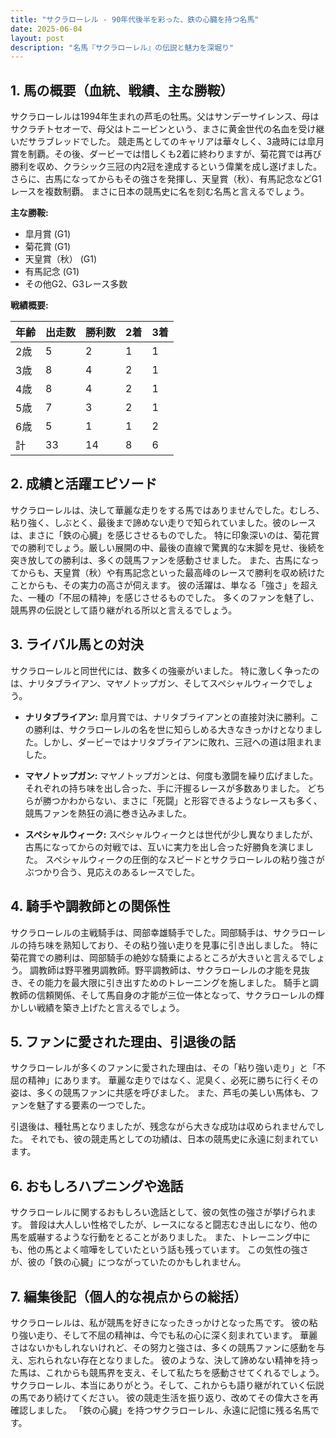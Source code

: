 ```yaml
---
title: "サクラローレル - 90年代後半を彩った、鉄の心臓を持つ名馬"
date: 2025-06-04
layout: post
description: "名馬『サクラローレル』の伝説と魅力を深堀り"
---
```


## 1. 馬の概要（血統、戦績、主な勝鞍）

サクラローレルは1994年生まれの芦毛の牡馬。父はサンデーサイレンス、母はサクラチトセオーで、母父はトニービンという、まさに黄金世代の名血を受け継いだサラブレッドでした。  競走馬としてのキャリアは華々しく、3歳時には皐月賞を制覇。その後、ダービーでは惜しくも2着に終わりますが、菊花賞では再び勝利を収め、クラシック三冠の内2冠を達成するという偉業を成し遂げました。  さらに、古馬になってからもその強さを発揮し、天皇賞（秋）、有馬記念などG1レースを複数制覇。  まさに日本の競馬史に名を刻む名馬と言えるでしょう。

**主な勝鞍:**

* 皐月賞 (G1)
* 菊花賞 (G1)
* 天皇賞（秋） (G1)
* 有馬記念 (G1)
* その他G2、G3レース多数


**戦績概要:**

| 年齢 | 出走数 | 勝利数 | 2着 | 3着 |
|---|---|---|---|---|
| 2歳 | 5 | 2 | 1 | 1 |
| 3歳 | 8 | 4 | 2 | 1 |
| 4歳 | 8 | 4 | 2 | 1 |
| 5歳 | 7 | 3 | 2 | 1 |
| 6歳 | 5 | 1 | 1 | 2 |
| 計 | 33 | 14 | 8 | 6 |


## 2. 成績と活躍エピソード

サクラローレルは、決して華麗な走りをする馬ではありませんでした。むしろ、粘り強く、しぶとく、最後まで諦めない走りで知られていました。彼のレースは、まさに「鉄の心臓」を感じさせるものでした。  特に印象深いのは、菊花賞での勝利でしょう。厳しい展開の中、最後の直線で驚異的な末脚を見せ、後続を突き放しての勝利は、多くの競馬ファンを感動させました。  また、古馬になってからも、天皇賞（秋）や有馬記念といった最高峰のレースで勝利を収め続けたことからも、その実力の高さが伺えます。  彼の活躍は、単なる「強さ」を超えた、一種の「不屈の精神」を感じさせるものでした。  多くのファンを魅了し、競馬界の伝説として語り継がれる所以と言えるでしょう。


## 3. ライバル馬との対決

サクラローレルと同世代には、数多くの強豪がいました。  特に激しく争ったのは、ナリタブライアン、マヤノトップガン、そしてスペシャルウィークでしょう。

* **ナリタブライアン:**  皐月賞では、ナリタブライアンとの直接対決に勝利。この勝利は、サクラローレルの名を世に知らしめる大きなきっかけとなりました。しかし、ダービーではナリタブライアンに敗れ、三冠への道は阻まれました。

* **マヤノトップガン:**  マヤノトップガンとは、何度も激闘を繰り広げました。  それぞれの持ち味を出し合った、手に汗握るレースが多数ありました。  どちらが勝つかわからない、まさに「死闘」と形容できるようなレースも多く、競馬ファンを熱狂の渦に巻き込みました。

* **スペシャルウィーク:**  スペシャルウィークとは世代が少し異なりましたが、古馬になってからの対戦では、互いに実力を出し合った好勝負を演じました。  スペシャルウィークの圧倒的なスピードとサクラローレルの粘り強さがぶつかり合う、見応えのあるレースでした。


## 4. 騎手や調教師との関係性

サクラローレルの主戦騎手は、岡部幸雄騎手でした。岡部騎手は、サクラローレルの持ち味を熟知しており、その粘り強い走りを見事に引き出しました。  特に菊花賞での勝利は、岡部騎手の絶妙な騎乗によるところが大きいと言えるでしょう。  調教師は野平雅男調教師。野平調教師は、サクラローレルの才能を見抜き、その能力を最大限に引き出すためのトレーニングを施しました。  騎手と調教師の信頼関係、そして馬自身の才能が三位一体となって、サクラローレルの輝かしい戦績を築き上げたと言えるでしょう。


## 5. ファンに愛された理由、引退後の話

サクラローレルが多くのファンに愛された理由は、その「粘り強い走り」と「不屈の精神」にあります。  華麗な走りではなく、泥臭く、必死に勝ちに行くその姿は、多くの競馬ファンに共感を呼びました。  また、芦毛の美しい馬体も、ファンを魅了する要素の一つでした。

引退後は、種牡馬となりましたが、残念ながら大きな成功は収められませんでした。  それでも、彼の競走馬としての功績は、日本の競馬史に永遠に刻まれています。


## 6. おもしろハプニングや逸話

サクラローレルに関するおもしろい逸話として、彼の気性の強さが挙げられます。  普段は大人しい性格でしたが、レースになると闘志むき出しになり、他の馬を威嚇するような行動をとることがありました。  また、トレーニング中にも、他の馬とよく喧嘩をしていたという話も残っています。  この気性の強さが、彼の「鉄の心臓」につながっていたのかもしれません。


## 7. 編集後記（個人的な視点からの総括）

サクラローレルは、私が競馬を好きになったきっかけとなった馬です。  彼の粘り強い走り、そして不屈の精神は、今でも私の心に深く刻まれています。  華麗さはないかもしれないけれど、その努力と強さは、多くの競馬ファンに感動を与え、忘れられない存在となりました。  彼のような、決して諦めない精神を持った馬は、これからも競馬界を支え、そして私たちを感動させてくれるでしょう。  サクラローレル、本当にありがとう。そして、これからも語り継がれていく伝説の馬であり続けてください。  彼の競走生活を振り返り、改めてその偉大さを再確認しました。  「鉄の心臓」を持つサクラローレル、永遠に記憶に残る名馬です。
